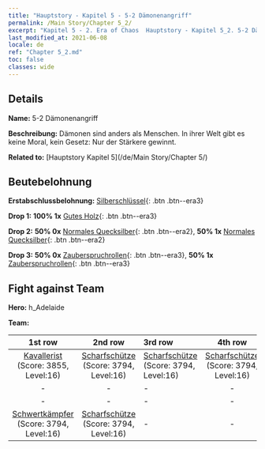 ```yaml
---
title: "Hauptstory - Kapitel 5 - 5-2 Dämonenangriff"
permalink: /Main Story/Chapter 5_2/
excerpt: "Kapitel 5 - 2. Era of Chaos  Hauptstory - Kapitel 5_2. 5-2 Dämonenangriff"
last_modified_at: 2021-06-08
locale: de
ref: "Chapter 5_2.md"
toc: false
classes: wide
---
```


## Details

 **Name:** 5-2 Dämonenangriff

 **Beschreibung:** Dämonen sind anders als Menschen. In ihrer Welt gibt es keine Moral, kein Gesetz: Nur der Stärkere gewinnt.

 **Related to:** [Hauptstory Kapitel 5](/de/Main Story/Chapter 5/)

## Beutebelohnung

 **Erstabschlussbelohnung:** [Silberschlüssel](/ItemsDE/con_693/){: .btn .btn--era3}

 **Drop 1:** **100% 1x** [Gutes Holz](/ItemsDE/mat_13/){: .btn .btn--era3}

 **Drop 2:** **50% 0x** [Normales Quecksilber](/ItemsDE/mat_8/){: .btn .btn--era2}, **50% 1x** [Normales Quecksilber](/ItemsDE/mat_8/){: .btn .btn--era2}

 **Drop 3:** **50% 0x** [Zauberspruchrollen](/ItemsDE/con_694/){: .btn .btn--era3}, **50% 1x** [Zauberspruchrollen](/ItemsDE/con_694/){: .btn .btn--era3}


## Fight against Team
 **Hero:** h_Adelaide

 **Team:**


  | 1st row | 2nd row | 3rd row | 4th row |
  |:----:|:----:|:----|:----:|
  | [Kavallerist](/de/units/Cavalier/) (Score: 3855, Level:16)  | [Scharfschütze](/de/units/Marksman/) (Score: 3794, Level:16)  | [Scharfschütze](/de/units/Marksman/) (Score: 3794, Level:16)  | [Scharfschütze](/de/units/Marksman/) (Score: 3794, Level:16)  |
  | - | - | - | - |
  | - | - | - | - |
  | [Schwertkämpfer](/de/units/Swordsman/) (Score: 3794, Level:16)  | [Scharfschütze](/de/units/Marksman/) (Score: 3794, Level:16)  | - | - |


